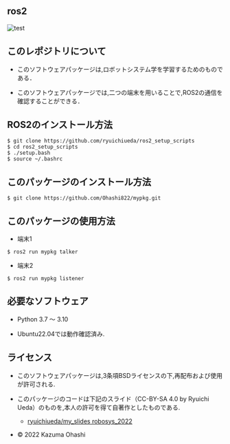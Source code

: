 ## ros2

![test](https://github.com/Ohashi822/mypkg/actions/workflows/test.yml/badge.svg)

## このレポジトリについて
* このソフトウェアパッケージは,ロボットシステム学を学習するためのものである．

* このソフトウェアパッケージでは,二つの端末を用いることで,ROS2の通信を確認することができる．

## ROS2のインストール方法
```
$ git clone https://github.com/ryuichiueda/ros2_setup_scripts
$ cd ros2_setup_scripts
$ ./setup.bash
$ source ~/.bashrc
```

## このパッケージのインストール方法
```
$ git clone https://github.com/Ohashi822/mypkg.git
```
## このパッケージの使用方法
 * 端末1
 ```
 $ ros2 run mypkg talker 
 ```
 * 端末2
 ```
 $ ros2 run mypkg listener
 ```

## 必要なソフトウェア
* Python 3.7 ～ 3.10

* Ubuntu22.04では動作確認済み.

## ライセンス
* このソフトウェアパッケージは,3条項BSDライセンスの下,再配布および使用が許可される.

* このパッケージのコードは下記のスライド（CC-BY-SA 4.0 by Ryuichi Ueda）のものを,本人の許可を得て自著作としたものである.
  * [ryuichiueda/my_slides robosys_2022](https://github.com/ryuichiueda/my_slides/tree/master/robosys_2022)

* © 2022 Kazuma Ohashi
